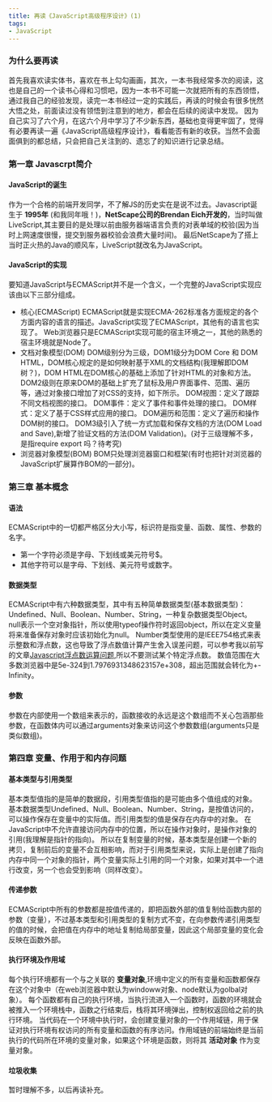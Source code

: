 ```yaml
---
title: 再读《JavaScript高级程序设计》(1)
tags:
- JavaScript
---
```


### 为什么要再读
首先我喜欢读实体书，喜欢在书上勾勾画画，其次，一本书我经常多次的阅读，这也是自己的一个读书心得和习惯吧，因为一本书不可能一次就把所有的东西领悟，通过我自己的经验发现，读完一本书经过一定的实践后，再读的时候会有很多恍然大悟之处，前面读过没有领悟到注意到的地方，都会在后续的阅读中发现。
因为自己实习了六个月，在这六个月中学习了不少新东西，基础也变得更牢固了，觉得有必要再读一遍《JavaScript高级程序设计》，看看能否有新的收获。当然不会面面俱到的都总结，只会把自己关注到的、遗忘了的知识进行记录总结。
<!-- more -->

### 第一章 Javascrpt简介

#### JavaScript的诞生
作为一个合格的前端开发同学，不了解JS的历史实在是说不过去。Javascript诞生于 **1995年** (和我同年哦！)，**NetScape公司的Brendan Eich开发的**，当时叫做LiveScript,其主要目的是处理以前由服务器端语言负责的对表单域的校验(因为当时上网速度很慢，提交到服务器校验会浪费大量时间)。 最后NetScape为了搭上当时正火热的Java的顺风车，LiveScript就改名为JavaScript。

#### JavaScript的实现
要知道JavaScript与ECMAScript并不是一个含义，一个完整的JavaScript实现应该由以下三部分组成。
- 核心(ECMAScript)
  ECMAScript就是实现ECMA-262标准各方面规定的各个方面内容的语言的描述。JavaScript实现了ECMAScript，其他有的语言也实现了。
  Web浏览器只是ECMAScript实现可能的宿主环境之一，其他的熟悉的宿主环境就是Node了。
- 文档对象模型(DOM)
  DOM级别分为三级，DOM1级分为DOM Core 和 DOM HTML，DOM核心规定的是如何映射基于XML的文档结构(我理解即DOM树？)，DOM HTML在DOM核心的基础上添加了针对HTML的对象和方法。
  DOM2级则在原来DOM的基础上扩充了鼠标及用户界面事件、范围、遍历等，通过对象接口增加了对CSS的支持，如下所示。
  DOM视图：定义了跟踪不同文档视图的接口。
  DOM事件：定义了事件和事件处理的接口。
  DOM样式：定义了基于CSS样式应用的接口。
  DOM遍历和范围：定义了遍历和操作DOM树的接口。
  DOM3级引入了统一方式加载和保存文档的方法(DOM Load and Save),新增了验证文档的方法(DOM Validation)。(对于三级理解不多，是指require export 吗？待考究)
- 浏览器对象模型(BOM)
BOM只处理浏览器窗口和框架(有时也把针对浏览器的JavaScript扩展算作BOM的一部分)。

### 第三章 基本概念

#### 语法
ECMAScript中的一切都严格区分大小写，标识符是指变量、函数、属性、参数的名字。
- 第一个字符必须是字母、下划线或美元符号$。
- 其他字符可以是字母、下划线、美元符号或数字。

#### 数据类型
ECMAScript中有六种数据类型，其中有五种简单数据类型(基本数据类型)：Undefined、Null、Boolean、Number、String，一种复杂数据类型Object。
null表示一个空对象指针，所以使用typeof操作符时返回object，所以在定义变量将来准备保存对象时应该初始化为null。
Number类型使用的是IEEE754格式来表示整数和浮点数，这也导致了浮点数值计算产生舍入误差问题，可以参考我以前写的文章[Javascript浮点数运算问题](http://blog.lzkzhiliang.com/2017/01/18/Javascript%E6%B5%AE%E7%82%B9%E6%95%B0%E8%BF%90%E7%AE%97%E9%97%AE%E9%A2%98/),所以不要测试某个特定浮点数。
数值范围在大多数浏览器中是5e-324到1.7976931348623157e+308，超出范围就会转化为+-Infinity。

#### 参数
参数在内部使用一个数组来表示的，函数接收的永远是这个数组而不关心包涵那些参数，在函数体内可以通过arguments对象来访问这个参数数组(arguments只是类似数组)。

### 第四章 变量、作用于和内存问题

#### 基本类型与引用类型
基本类型值指的是简单的数据段，引用类型值指的是可能由多个值组成的对象。
基本数据类型Undefined、Null、Boolean、Number、String，是按值访问的，可以操作保存在变量中的实际值。而引用类型的值是保存在内存中的对象。
在JavaScript中不允许直接访问内存中的位置，所以在操作对象时，是操作对象的引用(我理解是指针的指向)。
所以在复制变量的时候，基本类型是创建一个新的拷贝，复制前后的变量不会互相影响，而对于引用类型来说，实际上是创建了指向内存中同一个对象的指针，两个变量实际上引用的同一个对象，如果对其中一个进行改变，另一个也会受到影响（同样改变）。

#### 传递参数
ECMAScript中所有的参数都是按值传递的，即把函数外部的值复制给函数内部的参数（变量），不过基本类型和引用类型的复制方式不变，在向参数传递引用类型的值的时候，会把值在内存中的地址复制给局部变量，因此这个局部变量的变化会反映在函数外部。

#### 执行环境及作用域
每个执行环境都有一个与之关联的 **变量对象**,环境中定义的所有变量和函数都保存在这个对象中（在web浏览器中默认为windoww对象、node默认为golbal对象）。
每个函数都有自己的执行环境，当执行流进入一个函数时，函数的环境就会被推入一个环境栈中，函数之行结束后，栈将其环境弹出，控制权返回给之前的执行环境。
当代码在一个环境中执行时，会创建变量对象的一个作用域链，用于保证对执行环境有权访问的所有变量和函数的有序访问。作用域链的前端始终是当前执行的代码所在环境的变量对象，如果这个环境是函数，则将其 **活动对象** 作为变量对象。

#### 垃圾收集
暂时理解不多，以后再读补充。
